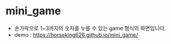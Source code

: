 # mini_game

- 손가락으로 1~3까지의 숫자를 누를 수 있는 game 형식의 화면입니다.
- demo : https://horseking626.github.io/mini_game/
